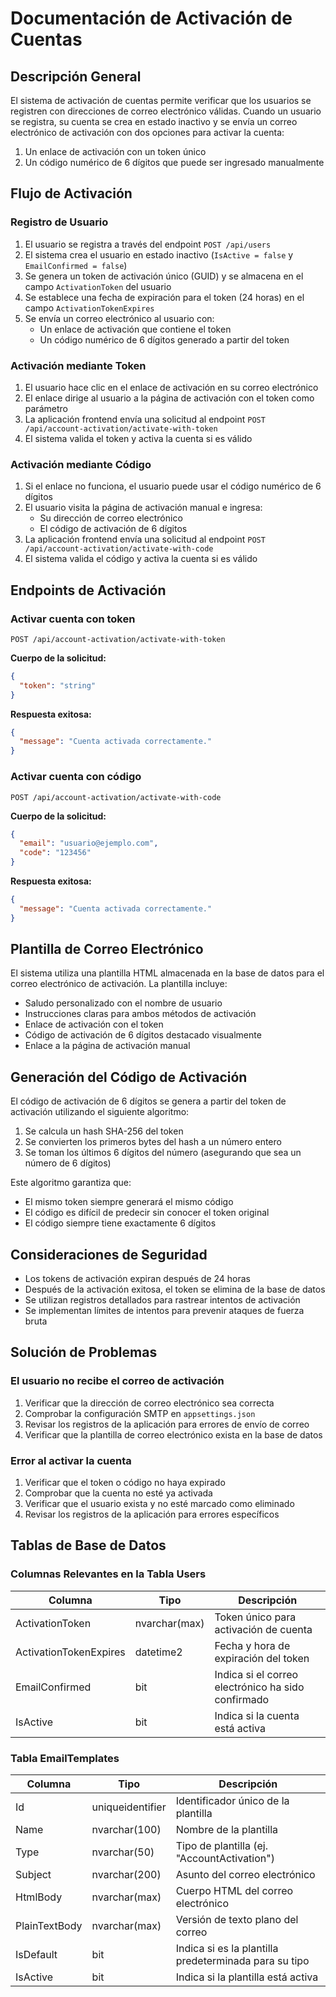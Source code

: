 # Documentación de Activación de Cuentas

## Descripción General

El sistema de activación de cuentas permite verificar que los usuarios se registren con direcciones de correo electrónico válidas. Cuando un usuario se registra, su cuenta se crea en estado inactivo y se envía un correo electrónico de activación con dos opciones para activar la cuenta:

1. Un enlace de activación con un token único
2. Un código numérico de 6 dígitos que puede ser ingresado manualmente

## Flujo de Activación

### Registro de Usuario

1. El usuario se registra a través del endpoint `POST /api/users`
2. El sistema crea el usuario en estado inactivo (`IsActive = false` y `EmailConfirmed = false`)
3. Se genera un token de activación único (GUID) y se almacena en el campo `ActivationToken` del usuario
4. Se establece una fecha de expiración para el token (24 horas) en el campo `ActivationTokenExpires`
5. Se envía un correo electrónico al usuario con:
   - Un enlace de activación que contiene el token
   - Un código numérico de 6 dígitos generado a partir del token

### Activación mediante Token

1. El usuario hace clic en el enlace de activación en su correo electrónico
2. El enlace dirige al usuario a la página de activación con el token como parámetro
3. La aplicación frontend envía una solicitud al endpoint `POST /api/account-activation/activate-with-token`
4. El sistema valida el token y activa la cuenta si es válido

### Activación mediante Código

1. Si el enlace no funciona, el usuario puede usar el código numérico de 6 dígitos
2. El usuario visita la página de activación manual e ingresa:
   - Su dirección de correo electrónico
   - El código de activación de 6 dígitos
3. La aplicación frontend envía una solicitud al endpoint `POST /api/account-activation/activate-with-code`
4. El sistema valida el código y activa la cuenta si es válido

## Endpoints de Activación

### Activar cuenta con token

```
POST /api/account-activation/activate-with-token
```

**Cuerpo de la solicitud:**
```json
{
  "token": "string"
}
```

**Respuesta exitosa:**
```json
{
  "message": "Cuenta activada correctamente."
}
```

### Activar cuenta con código

```
POST /api/account-activation/activate-with-code
```

**Cuerpo de la solicitud:**
```json
{
  "email": "usuario@ejemplo.com",
  "code": "123456"
}
```

**Respuesta exitosa:**
```json
{
  "message": "Cuenta activada correctamente."
}
```

## Plantilla de Correo Electrónico

El sistema utiliza una plantilla HTML almacenada en la base de datos para el correo electrónico de activación. La plantilla incluye:

- Saludo personalizado con el nombre de usuario
- Instrucciones claras para ambos métodos de activación
- Enlace de activación con el token
- Código de activación de 6 dígitos destacado visualmente
- Enlace a la página de activación manual

## Generación del Código de Activación

El código de activación de 6 dígitos se genera a partir del token de activación utilizando el siguiente algoritmo:

1. Se calcula un hash SHA-256 del token
2. Se convierten los primeros bytes del hash a un número entero
3. Se toman los últimos 6 dígitos del número (asegurando que sea un número de 6 dígitos)

Este algoritmo garantiza que:
- El mismo token siempre generará el mismo código
- El código es difícil de predecir sin conocer el token original
- El código siempre tiene exactamente 6 dígitos

## Consideraciones de Seguridad

- Los tokens de activación expiran después de 24 horas
- Después de la activación exitosa, el token se elimina de la base de datos
- Se utilizan registros detallados para rastrear intentos de activación
- Se implementan límites de intentos para prevenir ataques de fuerza bruta

## Solución de Problemas

### El usuario no recibe el correo de activación

1. Verificar que la dirección de correo electrónico sea correcta
2. Comprobar la configuración SMTP en `appsettings.json`
3. Revisar los registros de la aplicación para errores de envío de correo
4. Verificar que la plantilla de correo electrónico exista en la base de datos

### Error al activar la cuenta

1. Verificar que el token o código no haya expirado
2. Comprobar que la cuenta no esté ya activada
3. Verificar que el usuario exista y no esté marcado como eliminado
4. Revisar los registros de la aplicación para errores específicos

## Tablas de Base de Datos

### Columnas Relevantes en la Tabla Users

| Columna | Tipo | Descripción |
|---------|------|-------------|
| ActivationToken | nvarchar(max) | Token único para activación de cuenta |
| ActivationTokenExpires | datetime2 | Fecha y hora de expiración del token |
| EmailConfirmed | bit | Indica si el correo electrónico ha sido confirmado |
| IsActive | bit | Indica si la cuenta está activa |

### Tabla EmailTemplates

| Columna | Tipo | Descripción |
|---------|------|-------------|
| Id | uniqueidentifier | Identificador único de la plantilla |
| Name | nvarchar(100) | Nombre de la plantilla |
| Type | nvarchar(50) | Tipo de plantilla (ej. "AccountActivation") |
| Subject | nvarchar(200) | Asunto del correo electrónico |
| HtmlBody | nvarchar(max) | Cuerpo HTML del correo electrónico |
| PlainTextBody | nvarchar(max) | Versión de texto plano del correo |
| IsDefault | bit | Indica si es la plantilla predeterminada para su tipo |
| IsActive | bit | Indica si la plantilla está activa |
